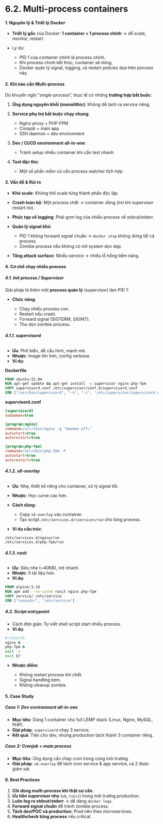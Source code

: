 # 6.2. Multi-process containers

#### **1. Nguyên lý & Triết lý Docker**

* **Triết lý gốc** của Docker: **1 container = 1 process chính** → dễ scale, monitor, restart.
* Lý do:

  * PID 1 của container chính là process chính.
  * Khi process chính kết thúc, container sẽ dừng.
  * Docker quản lý signal, logging, và restart policies dựa trên process này.
#### **2. Khi nào cần Multi-process**

Dù khuyến nghị "single-process", thực tế có những **trường hợp bắt buộc**:

1. **Ứng dụng nguyên khối (monolithic)**: Không dễ tách ra service riêng.
2. **Service phụ trợ bắt buộc chạy chung**:

   * Nginx proxy + PHP-FPM
   * Cronjob + main app
   * SSH daemon + dev environment
3. **Dev / CI/CD environment all-in-one**:

   * Tránh setup nhiều container khi cần test nhanh.
4. **Tool đặc thù**:

   * Một số phần mềm cũ cần process watcher tích hợp.

#### **3. Vấn đề & Rủi ro**

* **Khó scale**: Không thể scale từng thành phần độc lập.
* **Crash toàn bộ**: Một process chết → container dừng (trừ khi supervisor restart nó).
* **Phức tạp về logging**: Phải gom log của nhiều process về stdout/stderr.
* **Quản lý signal khó**:

  * PID 1 không forward signal chuẩn → `docker stop` không dừng tất cả process.
  * Zombie process nếu không có init system dọn dẹp.
* **Tăng attack surface**: Nhiều service → nhiều lỗ hổng tiềm năng.

#### **4. Cơ chế chạy nhiều process**

##### **4.1. Init process / Supervisor**

Giải pháp là thêm một **process quản lý** (supervisor) làm PID 1:

* **Chức năng**:

  * Chạy nhiều process con.
  * Restart nếu crash.
  * Forward signal (SIGTERM, SIGINT).
  * Thu dọn zombie process.

###### **4.1.1. supervisord**

* **Ưu**: Phổ biến, dễ cấu hình, mạnh mẽ.
* **Nhược**: Image lớn hơn, config verbose.
* **Ví dụ**:

**Dockerfile**

```dockerfile
FROM ubuntu:22.04
RUN apt-get update && apt-get install -y supervisor nginx php-fpm
COPY supervisord.conf /etc/supervisor/conf.d/supervisord.conf
CMD ["/usr/bin/supervisord", "-n", "-c", "/etc/supervisor/supervisord.conf"]
```

**supervisord.conf**

```ini
[supervisord]
nodaemon=true

[program:nginx]
command=/usr/sbin/nginx -g "daemon off;"
autostart=true
autorestart=true

[program:php-fpm]
command=/usr/sbin/php-fpm -F
autostart=true
autorestart=true
```
###### **4.1.2. s6-overlay**

* **Ưu**: Nhẹ, thiết kế riêng cho container, xử lý signal tốt.
* **Nhược**: Học curve cao hơn.
* **Cách dùng**:

  * Copy `s6-overlay` vào container.
  * Tạo script `/etc/services.d/<service>/run` cho từng process.
* **Ví dụ cấu trúc**:

```
/etc/services.d/nginx/run
/etc/services.d/php-fpm/run
```
###### **4.1.3. runit**

* **Ưu**: Siêu nhẹ (\~40KB), init nhanh.
* **Nhược**: Ít tài liệu hơn.
* **Ví dụ**:

```dockerfile
FROM alpine:3.18
RUN apk add --no-cache runit nginx php-fpm
COPY service/ /etc/service
CMD ["runsvdir", "/etc/service"]
```
##### **4.2. Script entrypoint**

* Cách đơn giản: Tự viết shell script start nhiều process.
* **Ví dụ**:

```bash
#!/bin/sh
nginx &
php-fpm &
wait -n
exit $?
```

* **Nhược điểm**:

  * Không restart process khi chết.
  * Signal handling kém.
  * Không cleanup zombie.

#### **5. Case Study**

##### **Case 1: Dev environment all-in-one**

* **Mục tiêu**: Dùng 1 container cho full LEMP stack (Linux, Nginx, MySQL, PHP).
* **Giải pháp**: `supervisord` chạy 3 service.
* **Kết quả**: Tiện cho dev, nhưng production tách thành 3 container riêng.

##### **Case 2: Cronjob + main process**

* **Mục tiêu**: Ứng dụng cần chạy cron trong cùng môi trường.
* **Giải pháp**: `s6-overlay` để tách cron service & app service, cả 2 được giám sát.

#### **6. Best Practices**

1. **Chỉ dùng multi-process khi thật sự cần**.
2. **Ưu tiên supervisor nhẹ** (`s6`, `runit`) trong môi trường production.
3. **Luôn log ra stdout/stderr** → dễ dàng `docker logs`.
4. **Forward signal chuẩn** để tránh zombie process.
5. **Tách dev/POC và production**: Prod nên theo microservices.
6. **Healthcheck từng process** nếu critical.


